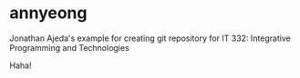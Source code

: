 # annyeong
Jonathan Ajeda's example for creating git repository for IT 332: Integrative Programming and
Technologies

Haha!